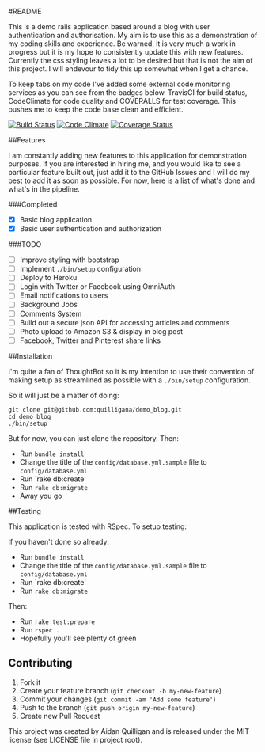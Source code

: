 #README

This is a demo rails application based around a blog with user authentication and authorisation. My aim is to use this as a demonstration of my coding skills and experience. Be warned, it is very much a work in progress but it is my hope to consistently update this with new features. Currently the css styling leaves a lot to be desired but that is not the aim of this project. I will endevour to tidy this up somewhat when I get a chance.

To keep tabs on my code I've added some external code monitoring services as you can see from the badges below. TravisCI for build status, CodeClimate for code quality and COVERALLS for test coverage. This pushes me to keep the code base clean and efficient.

[![Build Status](https://travis-ci.org/quilligana/demo_blog.svg?branch=master)](https://travis-ci.org/quilligana/demo_blog)
[![Code Climate](https://codeclimate.com/github/quilligana/demo_blog.png)](https://codeclimate.com/github/quilligana/demo_blog)
[![Coverage Status](https://img.shields.io/coveralls/quilligana/demo_blog.svg)](https://coveralls.io/r/quilligana/demo_blog)

##Features

I am constantly adding new features to this application for demonstration purposes. If you are interested in hiring me, and you would like to see a particular feature built out, just add it to the GitHub Issues and I will do my best to add it as soon as possible. For now, here is a list of what's done and what's in the pipeline.

###Completed

- [x] Basic blog application
- [x] Basic user authentication and authorization

###TODO

- [ ] Improve styling with bootstrap
- [ ] Implement `./bin/setup` configuration
- [ ] Deploy to Heroku
- [ ] Login with Twitter or Facebook using OmniAuth
- [ ] Email notifications to users
- [ ] Background Jobs
- [ ] Comments System
- [ ] Build out a secure json API for accessing articles and comments
- [ ] Photo upload to Amazon S3 & display in blog post
- [ ] Facebook, Twitter and Pinterest share links

##Installation

I'm quite a fan of ThoughtBot so it is my intention to use their convention of making setup as streamlined as possible with a `./bin/setup` configuration.

So it will just be a matter of doing:

```
git clone git@github.com:quilligana/demo_blog.git
cd demo_blog
./bin/setup
```

But for now, you can just clone the repository. Then:

- Run `bundle install`
- Change the title of the `config/database.yml.sample` file to `config/database.yml`
- Run `rake db:create'
- Run `rake db:migrate`
- Away you go

##Testing

This application is tested with RSpec. To setup testing:

If you haven't done so already:

- Run `bundle install`
- Change the title of the `config/database.yml.sample` file to `config/database.yml`
- Run `rake db:create'
- Run `rake db:migrate`

Then:

- Run `rake test:prepare`
- Run `rspec .`
- Hopefully you'll see plenty of green


## Contributing

1. Fork it
2. Create your feature branch (`git checkout -b my-new-feature`)
3. Commit your changes (`git commit -am 'Add some feature'`)
4. Push to the branch (`git push origin my-new-feature`)
5. Create new Pull Request

This project was created by Aidan Quilligan and is released under the MIT license (see LICENSE file in project root).
